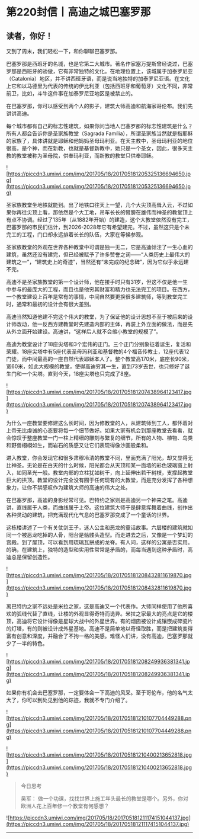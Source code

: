 # 第220封信丨高迪之城巴塞罗那

## 读者，你好！

又到了周末，我们轻松一下，和你聊聊巴塞罗那。

巴塞罗那是西班牙的名城，也是它第二大城市。著名作家塞万提斯曾经说过，巴塞罗那是西班牙的骄傲，它有非常独特的文化。在地理位置上，该城属于加泰罗尼亚（Catalonia）地区，并不讲西班牙语，而是说当地独特的加泰罗尼亚语。在文化上它和以马德里为代表的传统的伊比利亚（包括西班牙和葡萄牙）文化不同，非常前卫，比如，斗牛这件事在加泰罗尼亚地区是被禁止的。

在巴塞罗那，你可以感受到两个人的影子，建筑大师高迪和航海家哥伦布。我们先讲讲高迪。

每个城市都有自己的标志性建筑，如果你问当地人巴塞罗那的标志性建筑是什么？所有人都会告诉你是圣家族教堂（Sagrada Família），所谓圣家族当然就是指耶稣的家族了，具体讲就是耶稣和他妈妈圣母玛利亚。在天主教中，圣母玛利亚的地位很高，是个神，而在新教，也就是基督新教中，她只是一个圣女，因此，很多天主教的教堂被称为圣母院，供奉玛利亚，而新教的教堂只供奉耶稣。

![https://piccdn3.umiwi.com/img/201705/18/201705181205325136694650.jpg](https://piccdn3.umiwi.com/img/201705/18/201705181205325136694650.jpg)

圣家族教堂坐地铁就能到。出了地铁口往天上一望，几个大尖顶高耸入云，不过如果你再往尖顶上看，那依然是个大工地，吊车长长的臂膀在雄伟而神圣的教堂顶上有点不协调。经过了135年（从1882年开始）的建造，这个大教堂依然没有完工，巴塞罗那的市民们估计，到2026-2028年它有希望建完。不过，虽然这只是个未完工的工程，门口却永远排着长长的队伍，大家在等候参观。

圣家族教堂的外观在世界各种教堂中可谓是独一无二，它是高迪倾注了一生心血的建筑，虽然还没有建完，但已经被赋予了许多赞誉之词——“人类历史上最伟大的建筑之一”，“建筑史上的奇迹”，当然还有“未完成的纪念碑”，因为它似乎永远建不完。

高迪不是圣家族教堂的第一个设计师，他在接手时只有31岁，但这不仅是他一生中参与的最庞大的工程，而且也是他穷其财富和精力也无法完工的项目。在西方，一个教堂建设上百年是常有的事情，中间自然要更换很多建筑师，等到教堂完工时，通常和最初的设计会有很大差别。

高迪当然知道他建不完这个伟大的教堂，为了保证他的设计思想不至于被后来的设计师改动，他一反西方建教堂时先建造内部的主体，再装上外立面的做法，而是先从外立面开始建设。高迪讲，“这样后人就不会缩小教堂的规模了”。

高迪为教堂设计了18座尖塔和3个宏伟的正门。三个正门分别象征着诞生，复活和荣耀。18座尖塔中有5座代表圣母玛利亚和基督教的4个福音传教士，12座代表12门徒，而中间最高的一座自然代表耶稣本人了。整个教堂高170米，底座长90米，宽60米，如此大规模的教堂，使得高迪穷其一生，直到73岁去世，也只修好了诞生门和一个尖塔。直到今天，18座尖塔也只完成了8座。

![https://piccdn3.umiwi.com/img/201705/18/201705181207438964123417.jpg](https://piccdn3.umiwi.com/img/201705/18/201705181207438964123417.jpg)

为什么一座教堂要修建这么长时间，因为修教堂的人，从建筑师到工人，都怀着对上帝无比虔诚的心态要将每一个细节做好。如果大家有机会到那座教堂去看看，就会惊叹于整座教堂一门一柱上精细的雕刻与繁复的细节，所有的人物、植物、鸟类和野兽栩栩如生，而岩石的质感又让它们表现得像沙画般柔和。

进入教堂，你会发现它和很多肃穆冷清的教堂不同，里面充满了阳光，却又显得无比神圣。无论是在白天的什么时候，阳光都会从天顶和某一面墙的彩色玻璃窗上射入，如同圣光一般。教堂内部的立柱犹如树干，向上延伸出若干树枝，支撑起教堂巨大的拱顶。教堂的设计完全没有囿于任何现有的大教堂，而是充分发挥了各种想象力，让你不禁感叹作为建筑大师的高迪的伟大之处。

在巴塞罗那，高迪的身影经常可见。巴特约之家则是高迪另一个神来之笔。高迪讲，直线属于人类，而曲线属于上帝。这位建筑大师于是肆意挥舞着曲线，创作出各种灵动的建筑，把充满现代化气息的巴塞罗那变成了一个童话的世界。

这栋楼讲述了一个有关仗剑王子，迷人公主和恶龙的童话故事。六层楼的建筑就如同一个被恶龙吃掉的人骨，阳台是骷髅头造型。而走进去之后，又像是一个梦幻的宫殿。到了屋顶，可以看到用琉璃瓦拼成的龙脊。有人问，这样的公寓是否实用。的确，在建筑上，独特的造型和实用性常常是矛盾的，而每当遇到这种矛盾时，高迪总是保留创造性。

![https://piccdn3.umiwi.com/img/201705/18/201705181208432811619870.jpg](https://piccdn3.umiwi.com/img/201705/18/201705181208432811619870.jpg)

离巴特约之家不远处是米拉之家，这是高迪又一个代表作。大师同样使用了他所喜欢的弧线代替了直线，让楼的外观显得奇特而诡异。米拉之家最大的亮点是它的楼顶，高迪将它设计得像是星球大战中的外星世界。有的烟囱被设计成镶嵌成碎瓷片的灯塔，有的则被设计成外星基地。高迪不是简单地以奇怪取胜，而是把建筑变得富有创意和深度，并融合了不拘一格的美感。难怪人们讲，没有高迪，巴塞罗那就少了一半的特色。

![https://piccdn3.umiwi.com/img/201705/18/201705181208249936381341.jpg](https://piccdn3.umiwi.com/img/201705/18/201705181208249936381341.jpg)

如果你有机会去巴塞罗那，一定要体会一下高迪的风采。至于哥伦布，他的名气太大了，你可以到处见到他的踪迹，我就不专门介绍了。

![https://piccdn3.umiwi.com/img/201705/18/201705181210107704449288.png](https://piccdn3.umiwi.com/img/201705/18/201705181210107704449288.png)

![https://piccdn3.umiwi.com/img/201705/18/201705181210400213652818.jpg](https://piccdn3.umiwi.com/img/201705/18/201705181210400213652818.jpg)

> 今日思考
> 
> 吴军： 做一个功课，找找世界上施工年头最长的教堂是哪个。另外，你对欧洲人花上百年修一个教堂有何感想？

![https://piccdn3.umiwi.com/img/201705/18/201705181211174151044137.jpg](https://piccdn3.umiwi.com/img/201705/18/201705181211174151044137.jpg)

---
